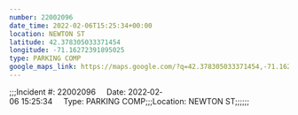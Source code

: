 ```yaml
---
number: 22002096
date_time: 2022-02-06T15:25:34+00:00
location: NEWTON ST
latitude: 42.378305033371454
longitude: -71.16272391895025
type: PARKING COMP
google_maps_link: https://maps.google.com/?q=42.378305033371454,-71.16272391895025
---
```


;;;Incident #: 22002096     Date: 2022‐02‐06 15:25:34     Type: PARKING COMP;;;Location: NEWTON ST;;;;;;
